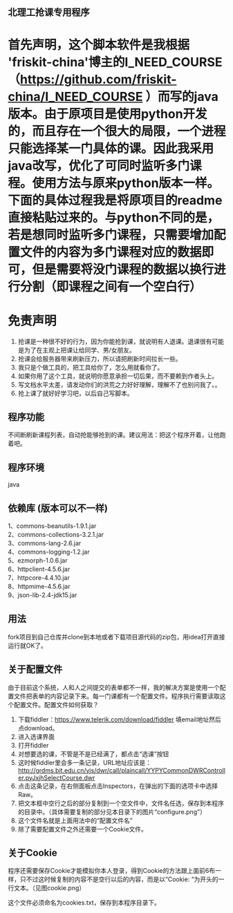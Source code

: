 ## 北理工抢课专用程序

# 首先声明，这个脚本软件是我根据 'friskit-china'博主的I_NEED_COURSE（https://github.com/friskit-china/I_NEED_COURSE ）而写的java版本。由于原项目是使用python开发的，而且存在一个很大的局限，一个进程只能选择某一门具体的课。因此我采用java改写，优化了可同时监听多门课程。使用方法与原来python版本一样。下面的具体过程我是将原项目的readme直接粘贴过来的。与python不同的是，若是想同时监听多门课程，只需要增加配置文件的内容为多门课程对应的数据即可，但是需要将没门课程的数据以换行进行分割（即课程之间有一个空白行）

# 免责声明

1. 抢课是一种很不好的行为，因为你能抢到课，就说明有人退课。退课很有可能是为了在主观上把课让给同学、男/女朋友。
2. 抢课会给服务器带来刷新压力，所以请把刷新时间拉长一些。
3. 我只是个做工具的，把工具给你了，怎么用就看你了。
4. 如果你用了这个工具，就说明你愿意承担一切后果，而不要赖到作者头上。
5. 写文档水平太差，请发动你们的洪荒之力好好理解，理解不了也别问我了。。
6. 抢上课了就好好学习吧，以后自己写脚本。

## 程序功能

不间断刷新课程列表，自动抢能够抢到的课。建议用法：把这个程序开着，让他跑着吧。

## 程序环境

java

## 依赖库 (版本可以不一样)
1、commons-beanutils-1.9.1.jar  
2、commons-collections-3.2.1.jar  
3、commons-lang-2.6.jar  
4、commons-logging-1.2.jar  
5、ezmorph-1.0.6.jar  
6、httpclient-4.5.6.jar  
7、httpcore-4.4.10.jar  
8、httpmime-4.5.6.jar  
9、json-lib-2.4-jdk15.jar
 

## 用法
fork项目到自己仓库并clone到本地或者下载项目源代码的zip包，用idea打开直接运行就OK了。

## 关于配置文件

由于目前这个系统，人和人之间提交的表单都不一样，我的解决方案是使用一个配置文件把表单的内容记录下来。每一门课都有一个配置文件。程序执行需要读取这个配置文件。配置文件如何获取？

1. 下载fiddler：https://www.telerik.com/download/fiddler 填email地址然后点download。
2. 进入选课界面
3. 打开fiddler
4. 对想要选的课，不管是不是已经满了，都点击“选课”按钮
5. 这时候fiddler里会多一条记录，URL地址应该是：http://grdms.bit.edu.cn/yjs/dwr/call/plaincall/YYPYCommonDWRController.pyJxjhSelectCourse.dwr
6. 点击这条记录，在右侧面板点击Inspectors，在弹出的下面的选项卡中选择Raw。
7. 把文本框中空行之后的部分复制到一个空文件中，文件名任选，保存到本程序的目录中。（具体需要复制的部分见本目录下的图片“configure.png”）
8. 这个文件名就是上面用法中的“配置文件名”
9. 除了需要配置文件之外还需要一个Cookie文件。

## 关于Cookie

程序还需要保存Cookie才能模拟你本人登录，得到Cookie的方法跟上面前6布一样，只不过这时候复制的内容不是空行以后的内容，而是以“Cookie: ”为开头的一行文本。（见图cookie.png）

这个文件必须命名为cookies.txt，保存到本程序目录下。

